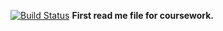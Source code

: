 [![Build Status](https://www.travis-ci.com/DanBeardm/semCoursework.svg?branch=master)](https://www.travis-ci.com/DanBeardm/semCoursework)
**First read me file for coursework.**
